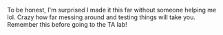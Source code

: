 To be honest, I'm surprised I made it this far without someone helping me lol.
Crazy how far messing around and testing things will take you. Remember this before going to the TA lab!
